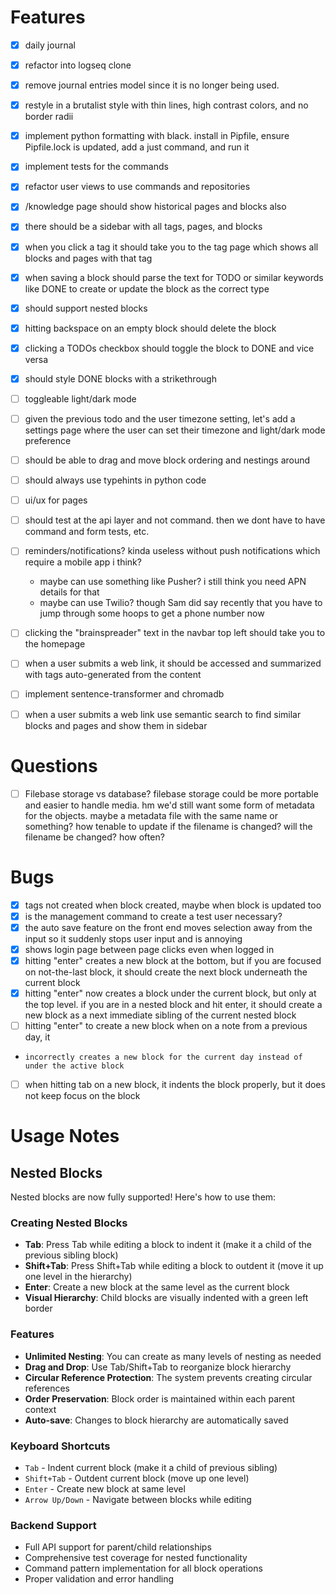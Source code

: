 # Features
- [x] daily journal
- [x] refactor into logseq clone
- [x] remove journal entries model since it is no longer being used.
- [x] restyle in a brutalist style with thin lines,
      high contrast colors, and no border radii
- [x] implement python formatting with black. install in Pipfile,
      ensure Pipfile.lock is updated, add a just command, and run it
- [x] implement tests for the commands
- [x] refactor user views to use commands and repositories
- [x] /knowledge page should show historical pages and blocks also
- [x] there should be a sidebar with all tags, pages, and blocks
- [x] when you click a tag it should take you to the tag page which shows all blocks and pages with that tag
- [x] when saving a block should parse the text for TODO or similar keywords like DONE to create or update the block as the correct type
- [x] should support nested blocks
- [x] hitting backspace on an empty block should delete the block
- [x] clicking a TODOs checkbox should toggle the block to DONE and vice versa
- [x] should style DONE blocks with a strikethrough
- [ ] toggleable light/dark mode
- [ ] given the previous todo and the user timezone setting, let's add a settings page where the user can set their timezone
      and light/dark mode preference
- [ ] should be able to drag and move block ordering and nestings around
- [ ] should always use typehints in python code
- [ ] ui/ux for pages
- [ ] should test at the api layer and not command. then we dont have to have command and form tests, etc.
- [ ] reminders/notifications? kinda useless without push notifications which require a mobile app i think?
  - maybe can use something like Pusher? i still think you need APN details for that
  - maybe can use Twilio? though Sam did say recently that you have to jump through some hoops to get a phone number now
- [ ] clicking the "brainspreader" text in the navbar top left should take you to the homepage
- [ ] when a user submits a web link, it should be accessed and summarized with tags auto-generated from the content
- [ ] implement sentence-transformer and chromadb
- [ ] when a user submits a web link use semantic search to find similar blocks and pages and show them in sidebar



# Questions
- [ ] Filebase storage vs database? filebase storage could
      be more portable and easier to handle media. hm we'd
      still want some form of metadata for the objects. maybe
      a metadata file with the same name or something? how tenable
      to update if the filename is changed? will the filename be changed?
      how often?

# Bugs
- [x] tags not created when block created, maybe when block is updated too
- [x] is the management command to create a test user necessary?
- [x] the auto save feature on the front end moves selection away from the input
      so it suddenly stops user input and is annoying
- [x] shows login page between page clicks even when logged in
- [x] hitting "enter" creates a new block at the bottom, but if you are focused on not-the-last block, it should create the next block
      underneath the current block
- [x] hitting "enter" now creates a block under the current block, but only at the top level. if you are in a nested block
      and hit enter, it should create a new block as a next immediate sibling of the current nested block
- [ ] hitting "enter" to create a new block when on a note from a previous day, it
-     incorrectly creates a new block for the current day instead of under the active block
- [ ] when hitting tab on a new block, it indents the block properly, but it does not keep focus on the block


# Usage Notes

## Nested Blocks
Nested blocks are now fully supported! Here's how to use them:

### Creating Nested Blocks
- **Tab**: Press Tab while editing a block to indent it (make it a child of the previous sibling block)
- **Shift+Tab**: Press Shift+Tab while editing a block to outdent it (move it up one level in the hierarchy)
- **Enter**: Create a new block at the same level as the current block
- **Visual Hierarchy**: Child blocks are visually indented with a green left border

### Features
- **Unlimited Nesting**: You can create as many levels of nesting as needed
- **Drag and Drop**: Use Tab/Shift+Tab to reorganize block hierarchy
- **Circular Reference Protection**: The system prevents creating circular references
- **Order Preservation**: Block order is maintained within each parent context
- **Auto-save**: Changes to block hierarchy are automatically saved

### Keyboard Shortcuts
- `Tab` - Indent current block (make it a child of previous sibling)
- `Shift+Tab` - Outdent current block (move up one level)
- `Enter` - Create new block at same level
- `Arrow Up/Down` - Navigate between blocks while editing

### Backend Support
- Full API support for parent/child relationships
- Comprehensive test coverage for nested functionality
- Command pattern implementation for all block operations
- Proper validation and error handling
